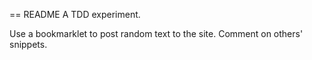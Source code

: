 == README
A TDD experiment.

Use a bookmarklet to post random text to the site. Comment on others' snippets.
